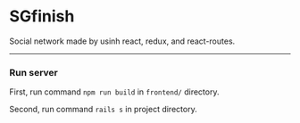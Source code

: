 # SGfinish

Social network made by usinh react, redux, and react-routes.
***

### Run server           

First, run command ```npm run build``` in  ```frontend/``` directory.        

Second, run command ```rails s``` in  project directory.
